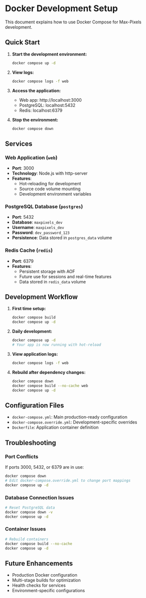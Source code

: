 # Docker Development Setup

This document explains how to use Docker Compose for Max-Pixels development.

## Quick Start

1. **Start the development environment:**
   ```bash
   docker compose up -d
   ```

2. **View logs:**
   ```bash
   docker compose logs -f web
   ```

3. **Access the application:**
   - Web app: http://localhost:3000
   - PostgreSQL: localhost:5432
   - Redis: localhost:6379

4. **Stop the environment:**
   ```bash
   docker compose down
   ```

## Services

### Web Application (`web`)
- **Port**: 3000
- **Technology**: Node.js with http-server
- **Features**: 
  - Hot-reloading for development
  - Source code volume mounting
  - Development environment variables

### PostgreSQL Database (`postgres`)
- **Port**: 5432
- **Database**: `maxpixels_dev`
- **Username**: `maxpixels_dev`
- **Password**: `dev_password_123`
- **Persistence**: Data stored in `postgres_data` volume

### Redis Cache (`redis`)
- **Port**: 6379
- **Features**:
  - Persistent storage with AOF
  - Future use for sessions and real-time features
  - Data stored in `redis_data` volume

## Development Workflow

1. **First time setup:**
   ```bash
   docker compose build
   docker compose up -d
   ```

2. **Daily development:**
   ```bash
   docker compose up -d
   # Your app is now running with hot-reload
   ```

3. **View application logs:**
   ```bash
   docker compose logs -f web
   ```

4. **Rebuild after dependency changes:**
   ```bash
   docker compose down
   docker compose build --no-cache web
   docker compose up -d
   ```

## Configuration Files

- `docker-compose.yml`: Main production-ready configuration
- `docker-compose.override.yml`: Development-specific overrides
- `Dockerfile`: Application container definition

## Troubleshooting

### Port Conflicts
If ports 3000, 5432, or 6379 are in use:
```bash
docker compose down
# Edit docker-compose.override.yml to change port mappings
docker compose up -d
```

### Database Connection Issues
```bash
# Reset PostgreSQL data
docker compose down -v
docker compose up -d
```

### Container Issues
```bash
# Rebuild containers
docker compose build --no-cache
docker compose up -d
```

## Future Enhancements

- Production Docker configuration
- Multi-stage builds for optimization
- Health checks for services
- Environment-specific configurations